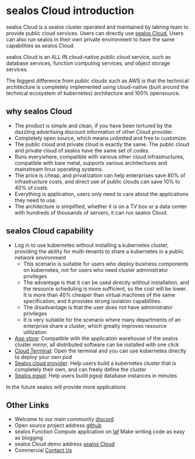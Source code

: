 # sealos Cloud introduction

sealos Cloud is a sealos cluster operated and maintained by labring team to provide public cloud services.
Users can directly use [sealos Cloud](https://cloud.sealos.io),
Users can also run sealos in their own private environment to have the same capabilities as sealos Cloud.

sealos Cloud is an ALL IN cloud-native public cloud service, 
such as database services, function computing services, and object storage services.

The biggest difference from public clouds such as AWS is that the technical architecture is completely implemented using 
cloud-native (built around the technical ecosystem of kubernetes) architecture and 100% opensource.

## why sealos Cloud

* The product is simple and clean, if you have been tortured by the dazzling advertising discount information of other Cloud provider.
* Completely open source, which means unlimited and free to customize.
* The public cloud and private cloud is exactly the same. The public cloud and private cloud of sealos have the same set of codes. 
* Runs everywhere, compatible with various other cloud infrastructures, compatible with bare metal, supports various architectures and mainstream linux operating systems.
* The price is cheap, and privatization can help enterprises save 80% of infrastructure costs, and direct use of public clouds can save 10% to 40% of costs.
* Everything is application, users only need to care about the applications they need to use.
* The architecture is simplified, whether it is on a TV box or a data center with hundreds of thousands of servers, it can run sealos Cloud.

## sealos Cloud capability

* Log in to use kubernetes without installing a kubernetes cluster, providing the ability for multi-tenants to share a kubernetes in a public network environment
  * This scenario is suitable for users who deploy business components on kubernetes, not for users who need cluster administrator privileges
  * The advantage is that it can be used directly without installation, and the resource scheduling is more sufficient, so the cost will be lower. It is more than 40% cheaper than virtual machines of the same specification, and it provides strong isolation capabilities.
  * The disadvantage is that the user does not have administrator privileges
  * It is very suitable for the scenario where many departments of an enterprise share a cluster, which greatly improves resource utilization
* [App store](https://www.sealos.io/docs/cloud/apps/appstore/): Compatible with the application warehouse of the sealos cluster mirror, all distributed software can be installed with one click
* [Cloud Terminal](https://www.sealos.io/docs/cloud/apps/terminal/): Open the terminal and you can use kubernetes directly to deploy your own pod
* [Sealos cloud provider](https://www.sealos.io/docs/cloud/apps/scp/): Help users build a kubernetes cluster that is completely their own, and can freely define the cluster
* [Sealos pgsql](https://www.sealos.io/docs/cloud/apps/postgres/): Help users build pgsql database instances in minutes

In the future sealos will provide more applications

## Other Links

* Welcome to our main community [discord](https://discord.gg/mzRVdnbw5g)
* Open source project address [github](https://github.com/labring/sealos)
* sealos Function Compute application on [laf](https://github.com/labring/laf) Make writing code as easy as blogging
* sealos Cloud demo address [sealos Cloud](https://cloud.sealos.io)
* Commercial [Contact Us](https://www.wenjuan.com/s/UZBZJv9ToJ)